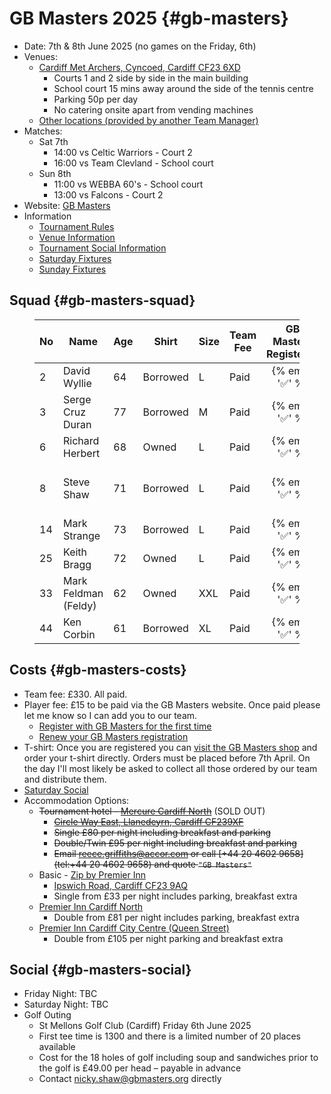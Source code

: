 # GB Masters 2025 {#gb-masters}

* Date: 7th & 8th June 2025 (no games on the Friday, 6th)
* Venues:
  * [Cardiff Met Archers, Cyncoed, Cardiff CF23 6XD](https://maps.app.goo.gl/dP53Q1e6tPU2iMkz9)
    * Courts 1 and 2 side by side in the main building
	* School court 15 mins away around the side of the tennis centre
	* Parking 50p per day
	* No catering onsite apart from vending machines
  * [Other locations (provided by another Team Manager)](https://maps.app.goo.gl/E47ijJjaTKZiEj8w7)
* Matches:
  * Sat 7th
    * 14:00 vs Celtic Warriors - Court 2
    * 16:00 vs Team Clevland - School court
  * Sun 8th
    * 11:00 vs WEBBA 60's - School court
    * 13:00 vs Falcons - Court 2
* Website: [GB Masters](https://gbmasters.org)
* Information
  * [Tournament Rules](/masters/2025/gb-masters/GB%20Masters%20Rules%202023.pdf)
  * [Venue Information](/masters/2025/gb-masters/Venue-Information.pdf)
  * [Tournament Social Information](/masters/2025/gb-masters/Social-Information.pdf)
  * [Saturday Fixtures](/masters/2025/gb-masters/GB-Masters-Cardiff-Met-Saturday.pdf)
  * [Sunday Fixtures](/masters/2025/gb-masters/GB-Masters-Cardiff-Met-Sunday.pdf)

## Squad {#gb-masters-squad}

<figure>

| No  | Name | Age | Shirt | Size | Team<br>Fee | GB Masters<br>Registered | T-shirt<br>Ordered
| --- | --- | --- | --- | --- | --- | :---: | - |
| 2   | David Wyllie | 64  | Borrowed | L   | Paid | {% emoji '✅' %} | 1 x L rnd
| 3   | Serge Cruz Duran | 77  | Borrowed | M   | Paid | {% emoji '✅' %} |
| 6   | Richard Herbert | 68  | Owned | L   | Paid | {% emoji '✅' %} | 1 x XL rnd |
| 8   | Steve Shaw | 71  | Borrowed | L   | Paid | {% emoji '✅' %} | 1 x L rnd<br>1 x S v-nk
| 14  | Mark Strange | 73  | Borrowed | L   | Paid | {% emoji '✅' %} | 1 x XL rnd
| 25  | Keith Bragg | 72  | Owned | L   | Paid | {% emoji '✅' %} |
| 33  | Mark Feldman (Feldy) | 62  | Owned | XXL | Paid | {% emoji '✅' %} | 1 x XL rnd
| 44  | Ken Corbin | 61  | Borrowed | XL  | Paid | {% emoji '✅' %} | 1 x XL rnd

</figure>

## Costs {#gb-masters-costs}

* Team fee: £330. All paid.
* Player fee: £15 to be paid via the GB Masters website. Once paid please let me know so I can add you to our team.
  * [Register with GB Masters for the first time](https://gbmasters.org/register)
  * [Renew your GB Masters registration](https://gbmasters.org/login)
* T-shirt: Once you are registered you can [visit the GB Masters shop](https://gbmasters.org/shop) and order your t-shirt directly. Orders must be placed before 7th April. On the day I'll most likely be asked to collect all those ordered by our team and distribute them.
* [Saturday Social](/masters/2025/gb-masters/Social-Information.pdf)
* Accommodation Options:
  * ~~Tournament hotel - [Mercure Cardiff North](https://all.accor.com/hotel/B539/index.en.shtml)~~ (SOLD OUT)
    * ~~[Circle Way East, Llanedeyrn, Cardiff CF239XF](https://maps.app.goo.gl/bxEHkzqvVAj162C67)~~
    * ~~Single £80 per night including breakfast and parking~~
    * ~~Double/Twin £95 per night including breakfast and parking~~
    * ~~Email [reece.griffiths@accor.com](mailto:reece.griffiths@accor.com) or call \[+44 20 4602 9658\](tel:+44 20 4602 9658) and quote `"GB Masters"`~~
  * Basic - [Zip by Premier Inn](https://www.premierinn.com/gb/en/hotels/wales/glamorgan/cardiff/zip-cardiff.html)
    * [Ipswich Road, Cardiff CF23 9AQ](https://maps.app.goo.gl/uaECMjsB8k6Btuq59)
    * Single from £33 per night includes parking, breakfast extra
  * [Premier Inn Cardiff North](https://www.premierinn.com/gb/en/hotels/wales/glamorgan/cardiff/cardiff-north.html)
    * Double from £81 per night includes parking, breakfast extra
  * [Premier Inn Cardiff City Centre (Queen Street)](https://www.premierinn.com/gb/en/hotels/wales/glamorgan/cardiff/cardiff-city-centre-queen-street.html)
    * Double from £105 per night parking and breakfast extra

## Social {#gb-masters-social}

* Friday Night: TBC
* Saturday Night: TBC
* Golf Outing
  * St Mellons Golf Club (Cardiff) Friday 6th June 2025
  * First tee time is 1300 and there is a limited number of 20 places available
  * Cost for the 18 holes of golf including soup and sandwiches prior to the golf is £49.00 per head – payable in advance
  * Contact <nicky.shaw@gbmasters.org> directly
